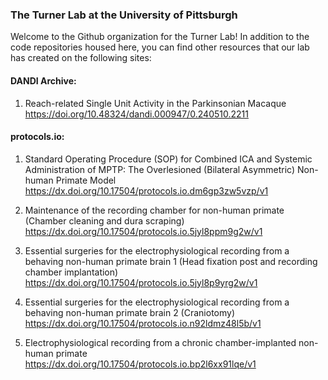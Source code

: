 ### The Turner Lab at the University of Pittsburgh

Welcome to the Github organization for the Turner Lab!  In addition to the code repositories housed here, you can find other resources that our lab has created on the following sites:

#### DANDI Archive:

1. Reach-related Single Unit Activity in the Parkinsonian Macaque\
   <a href="https://doi.org/10.48324/dandi.000947/0.240510.2211">https://doi.org/10.48324/dandi.000947/0.240510.2211</a>

#### protocols.io:

1. Standard Operating Procedure (SOP) for Combined ICA and Systemic Administration of MPTP: The Overlesioned (Bilateral Asymmetric) Non-human Primate Model\
<a href="https://dx.doi.org/10.17504/protocols.io.dm6gp3zw5vzp/v1">https://dx.doi.org/10.17504/protocols.io.dm6gp3zw5vzp/v1</a>

2. Maintenance of the recording chamber for non-human primate (Chamber cleaning and dura scraping)\
<a href="https://dx.doi.org/10.17504/protocols.io.5jyl8ppm9g2w/v1">https://dx.doi.org/10.17504/protocols.io.5jyl8ppm9g2w/v1</a>

3. Essential surgeries for the electrophysiological recording from a behaving non-human primate brain 1 (Head fixation post and recording chamber implantation)\
<a href="https://dx.doi.org/10.17504/protocols.io.5jyl8p9yrg2w/v1">https://dx.doi.org/10.17504/protocols.io.5jyl8p9yrg2w/v1</a>

4. Essential surgeries for the electrophysiological recording from a behaving non-human primate brain 2 (Craniotomy)\
<a href="https://dx.doi.org/10.17504/protocols.io.n92ldmz48l5b/v1">https://dx.doi.org/10.17504/protocols.io.n92ldmz48l5b/v1</a>

5. Electrophysiological recording from a chronic chamber-implanted non-human primate\
<a href="https://dx.doi.org/10.17504/protocols.io.bp2l6xx91lqe/v1">https://dx.doi.org/10.17504/protocols.io.bp2l6xx91lqe/v1</a>
